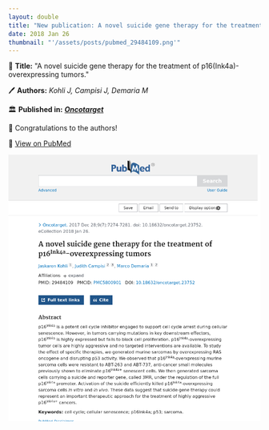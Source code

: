 ```yaml
---
layout: double
title: "New publication: A novel suicide gene therapy for the treatment of p16Ink4a-overexpressing tumors"
date: 2018 Jan 26
thumbnail: "'/assets/posts/pubmed_29484109.png'"
---
```

📖 <strong>Title:</strong> "A novel suicide gene therapy for the treatment of p16(Ink4a)-overexpressing tumors."  

🖊️ <strong>Authors:</strong> <em>Kohli J, Campisi J, Demaria M</em>  

🏛️ <strong>Published in:</strong> <em><strong><ins>Oncotarget</ins></strong></em>  

🎉 Congratulations to the authors!  

🔗 <a href="https://pubmed.ncbi.nlm.nih.gov/29484109/">View on PubMed</a>  

![Publication Image](/assets/posts/pubmed_29484109.png)

